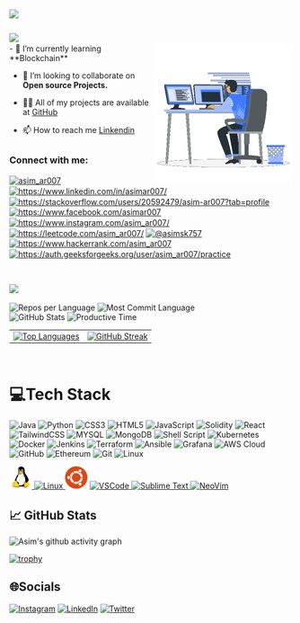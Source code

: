 <h1>
  <a href="https://git.io/typing-svg">
    <img src="https://readme-typing-svg.herokuapp.com?color=FFEA00&size=25&lines=Hello+There!!!..">
  </a>
</h1>

  <img src="https://komarev.com/ghpvc/?username=asimar007" width=160px/>
  <br>
  <picture> <img align="right" src="https://github.com/MD-MAFUJUL-HASAN/awesome-github-profile-readme-templates/blob/main/Gif%20Files/programming.gif?raw=true" width = 250px></picture>
- 🌱 I’m currently learning **Blockchain**
  
- 👯 I’m looking to collaborate on **Open source Projects.**

- 👨‍💻 All of my projects are available at [GitHub](https://github.com/asimar007?tab=repositories)

- 📫 How to reach me [Linkendin](https://www.linkedin.com/in/asimar007/)
  
##
<h3 align="left">Connect with me:</h3>
<p align="left">
<a href="https://twitter.com/asim_ar007" target="blank"><img align="center" src="https://raw.githubusercontent.com/rahuldkjain/github-profile-readme-generator/master/src/images/icons/Social/twitter.svg" alt="asim_ar007" height="30" width="40" /></a>
<a href="https://www.linkedin.com/in/asimar007/" target="blank"><img align="center" src="https://raw.githubusercontent.com/rahuldkjain/github-profile-readme-generator/master/src/images/icons/Social/linked-in-alt.svg" alt="https://www.linkedin.com/in/asimar007/" height="30" width="40" /></a>
<a href="https://stackoverflow.com/users/20592479/asim-ar007?tab=profile" target="blank"><img align="center" src="https://raw.githubusercontent.com/rahuldkjain/github-profile-readme-generator/master/src/images/icons/Social/stack-overflow.svg" alt="https://stackoverflow.com/users/20592479/asim-ar007?tab=profile" height="30" width="40" /></a>
<a href="https://www.facebook.com/asimar007" target="blank"><img align="center" src="https://raw.githubusercontent.com/rahuldkjain/github-profile-readme-generator/master/src/images/icons/Social/facebook.svg" alt="https://www.facebook.com/asimar007" height="30" width="40" /></a>
<a href="https://www.instagram.com/asim_ar007/" target="blank"><img align="center" src="https://raw.githubusercontent.com/rahuldkjain/github-profile-readme-generator/master/src/images/icons/Social/instagram.svg" alt="https://www.instagram.com/asim_ar007/" height="30" width="40" /></a>
<a href="https://leetcode.com/asim_ar007/" target="blank"><img align="center" src="https://img.shields.io/badge/LeetCode-000000?style=for-the-badge&logo=LeetCode&logoColor=#d16c06" alt="https://leetcode.com/asim_ar007/" height="30" width="70" /></a>
<a href="https://medium.com/@asimsk757" target="blank"><img align="center" src="https://raw.githubusercontent.com/rahuldkjain/github-profile-readme-generator/master/src/images/icons/Social/medium.svg" alt="@asimsk757" height="30" width="40" /></a>
<a href="https://www.hackerrank.com/asim_ar007" target="blank"><img align="center" src="https://raw.githubusercontent.com/rahuldkjain/github-profile-readme-generator/master/src/images/icons/Social/hackerrank.svg" alt="https://www.hackerrank.com/asim_ar007" height="30" width="40" /></a>
<a href="https://auth.geeksforgeeks.org/user/asim_ar007/practice" target="blank"><img align="center" src="https://raw.githubusercontent.com/rahuldkjain/github-profile-readme-generator/master/src/images/icons/Social/geeks-for-geeks.svg" alt="https://auth.geeksforgeeks.org/user/asim_ar007/practice" height="30" width="40" /></a>
</p>
<br>

![](http://github-profile-summary-cards.vercel.app/api/cards/profile-details?username=asimar007&theme=2077)

<div>
  <img src="http://github-profile-summary-cards.vercel.app/api/cards/repos-per-language?username=asimar007&theme=2077" alt="Repos per Language" width="400"/>
  <img src="http://github-profile-summary-cards.vercel.app/api/cards/most-commit-language?username=asimar007&theme=2077" alt="Most Commit Language" width="400"/>
</div>

<div>
  <img src="http://github-profile-summary-cards.vercel.app/api/cards/stats?username=asimar007&theme=2077" alt="GitHub Stats" width="400"/>
  <img src="http://github-profile-summary-cards.vercel.app/api/cards/productive-time?username=asimar007&theme=2077&utcOffset=6" alt="Productive Time" width="400"/>
</div>

<table>
  <tr>
    <td>
      <a href="https://github.com/asimar007/github-readme-stats">
        <img src="https://github-readme-stats.vercel.app/api/top-langs/?username=asimar007&layout=compact&theme=algolia&langs_count=20&hide_border=true" alt="Top Languages" />
      </a>
    </td>
    <td>
      <a href="https://git.io/streak-stats">
        <img src="https://streak-stats.demolab.com?user=asimar007&theme=cobalt&hide_border=true&border_radius=50&date_format=j%20M%5B%20Y%5D" alt="GitHub Streak" />
      </a>
    </td>
  </tr>
</table>

<br />


# 💻Tech Stack
![Java](https://img.shields.io/badge/java-%23ED8B00.svg?style=for-the-badge&logo=java&logoColor=white) ![Python](https://img.shields.io/badge/Python-FFD43B?style=for-the-badge&logo=python&logoColor=blue)  ![CSS3](https://img.shields.io/badge/css3-%231572B6.svg?style=for-the-badge&logo=css3&logoColor=white)  ![HTML5](https://img.shields.io/badge/html5-%23E34F26.svg?style=for-the-badge&logo=html5&logoColor=white) ![JavaScript](https://img.shields.io/badge/javascript-%23323330.svg?style=for-the-badge&logo=javascript&logoColor=%23F7DF1E)
![Solidity](https://img.shields.io/badge/Solidity-%23363636.svg?style=for-the-badge&logo=solidity&logoColor=white)  ![React](https://img.shields.io/badge/react-%2320232a.svg?style=for-the-badge&logo=react&logoColor=%2361DAFB)
![TailwindCSS](https://img.shields.io/badge/tailwindcss-%2338B2AC.svg?style=for-the-badge&logo=tailwind-css&logoColor=white)  ![MYSQL](https://img.shields.io/badge/MySQL-005C84?style=for-the-badge&logo=mysql&logoColor=white) ![MongoDB](https://img.shields.io/badge/MongoDB-%234ea94b.svg?style=for-the-badge&logo=mongodb&logoColor=white)
 ![Shell Script](https://img.shields.io/badge/shell_script-%23121011.svg?style=for-the-badge&logo=gnu-bash&logoColor=white)
 ![Kubernetes](https://img.shields.io/badge/kubernetes-%23326ce5.svg?style=for-the-badge&logo=kubernetes&logoColor=white)   ![Docker](https://img.shields.io/badge/docker-%230db7ed.svg?style=for-the-badge&logo=docker&logoColor=white) ![Jenkins](https://img.shields.io/badge/jenkins-%232C5263.svg?style=for-the-badge&logo=jenkins&logoColor=white) ![Terraform](https://img.shields.io/badge/terraform-%235835CC.svg?style=for-the-badge&logo=terraform&logoColor=white) ![Ansible](https://img.shields.io/badge/ansible-%231A1918.svg?style=for-the-badge&logo=ansible&logoColor=white) ![Grafana](https://img.shields.io/badge/grafana-%23F46800.svg?style=for-the-badge&logo=grafana&logoColor=white) ![AWS Cloud](https://img.shields.io/badge/Amazon_AWS-FF9900?style=for-the-badge&logo=amazonaws&logoColor=white)![GitHub](https://img.shields.io/badge/github-%23121011.svg?style=for-the-badge&logo=github&logoColor=white)
![Ethereum](https://img.shields.io/badge/Ethereum-3C3C3D?style=for-the-badge&logo=Ethereum&logoColor=white) ![Git](https://img.shields.io/badge/GIT-E44C30?style=for-the-badge&logo=git&logoColor=white) ![Linux](https://img.shields.io/badge/Linux-FCC624?style=for-the-badge&logo=linux&logoColor=black)     

<div>
    <a href="https://www.linux.org/" target="_blank">
        <img height="40" src="https://raw.githubusercontent.com/devicons/devicon/master/icons/linux/linux-original.svg" alt="Linux">
    </a>
    <a href="https://www.linux.org/" target="_blank">
        <img height="40" src="https://upload.wikimedia.org/wikipedia/commons/thumb/3/31/Apple_logo_white.svg/800px-Apple_logo_white.svg.png" alt="Linux">
    </a>
    <img height="40" width="40" src="https://raw.githubusercontent.com/github/explore/80688e429a7d4ef2fca1e82350fe8e3517d3494d/topics/ubuntu/ubuntu.png">
    <a href="https://code.visualstudio.com/" target="_blank">
        <img height="40" src="https://upload.wikimedia.org/wikipedia/commons/thumb/9/9a/Visual_Studio_Code_1.35_icon.svg/1024px-Visual_Studio_Code_1.35_icon.svg.png" alt="VSCode">
    </a>
    <a href="https://www.sublimetext.com/" target="_blank">
        <img height="40" src="https://upload.wikimedia.org/wikipedia/en/d/d2/Sublime_Text_3_logo.png" alt="Sublime Text">
    </a>
    <a href="https://neovim.io/" target="_blank">
        <img height="40" src="https://neovim.io/logos/neovim-mark.png" alt="NeoVim">
    </a>
</div>



## 📈 GitHub Stats  

<p align="center">
	
  ![Asim's github activity graph](https://github-readme-activity-graph.vercel.app/graph?username=asimar007&bg_color=91ebfd&color=4210f4&line=f8240d&point=403d3d&area=true&hide_border=true)
</p>

[![trophy](https://github-profile-trophy.vercel.app/?username=asimar007&theme=dracula)](https://github.com/asimar007/github-profile-trophy)


## 🌐Socials
[![Instagram](https://img.shields.io/badge/Instagram-%23E4405F.svg?logo=Instagram&logoColor=white)](https://www.instagram.com/asim_ar007/) [![LinkedIn](https://img.shields.io/badge/LinkedIn-%230077B5.svg?logo=linkedin&logoColor=white)](https://www.linkedin.com/in/asimar007/) [![Twitter](https://img.shields.io/badge/Twitter-%231DA1F2.svg?logo=Twitter&logoColor=white)](https://twitter.com/asim_ar007) 
